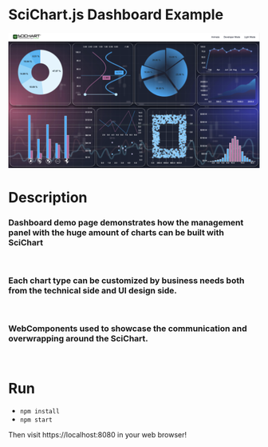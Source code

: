 # SciChart.js Dashboard Example

![Dashboard](Dashboard.png?raw=true "Dashboard")

# Description

### Dashboard demo page demonstrates how the management panel with the huge amount of charts can be built with SciChart
<br>

### Each chart type can be customized by business needs both from the technical side and UI design side.  
<br>

### WebComponents used to showcase the communication and overwrapping around the SciChart.
<br>

# Run

* `npm install`
* `npm start` 

Then visit https://localhost:8080 in your web browser! 
